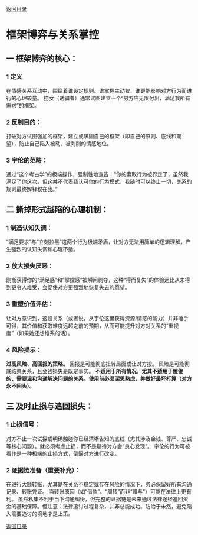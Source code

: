 [返回目录](/README.md)

# 框架博弈与关系掌控

## 一 框架博弈的核心：

### 1 定义

在情感关系互动中，围绕着谁设定规则、谁掌握主动权、谁更能影响对方行为而进行的心理较量。
捞女（诱骗者）通常试图建立一个“男方应无限付出，满足我所有需求”的框架。

### 2 反制目的：

打破对方试图强加的框架，建立或巩固自己的框架（即自己的原则、底线和期望），防止自己陷入被动、被剥削的情感地位。

### 3 宇伦的范畴：

通过“这个考古学”的极端操作，强制性地宣告：“你的索取行为被界定了，虽然我满足了你这次，但这并不代表我认可你的行为模式，我随时可以终止一切，关系的规则最终解释权在我。”

## 二 撕掉形式越陷的心理机制：

### 1 制造认知失调：

“满足要求”与“立刻拉黑”这两个行为极端矛盾，让对方无法用简单的逻辑理解，产生强烈的认知失调和心理不适。

### 2 放大损失厌恶：

刚衡获得你的“满足感”和“掌控感”被瞬间剥夺，这种“得而复失”的体验远比从未得到更令人难受，会促使对方更强烈地恢复失去的愿望。

### 3 重塑价值评估：

让对方意识到，这段关系（或者说，从宇伦这里获得资源/情感的能力）并非唾手可得，其价值和获取难度远超之前的预期，从而可能提升对方对关系的“重视度”（如果她还想维系的话）。

### 4 风险提示：

**过高风险、高回报的策略。**
回报是可能彻底扭转局面或让对方投。
风险是可能彻底结束关系，且金钱损失是既定事实。
**不适用于所有情况，尤其不适用于傻傻的、需要温和沟通解决问题的关系。使用前必须深思熟虑，并做好最坏打算（对方永不回头）。**

## 三 及时止损与追回损失：

### 1 止损信号：

对方不止一次试探或明确触碰你已经清晰告知的底线（尤其涉及金钱、尊严、忠诚等核心问题）。就必须考虑止损，而不是期待对方会“良心发现”。
宇伦的行为可被看作是一种极端的止损方式，倒逼对方进行改变。

### 2 证据链准备（重要补充）：

在进行大额转账，尤其是在关系不稳定或存在风险的情况下，务必保留好所有沟通记录、转账凭证。
当转账原因（如“借款”、“周转”而非“赠与”）可能在法律上更有利。
虽然私集不利于当下沟通纠纷，但完整的证据链是未来通过法律途径追回资金的基础保障。但注意：法律追讨过程复杂，并非总能成功。防治于未然，避免陷入需要追讨的境地才是上策。

[返回目录](/README.md)